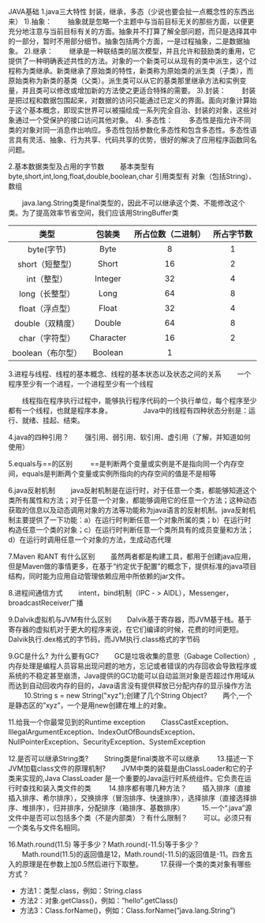 JAVA基础
1.java三大特性
封装，继承，多态（少说也要会扯一点概念性的东西出来）
1).抽象：
　　抽象就是忽略一个主题中与当前目标无关的那些方面，以便更充分地注意与当前目标有关的方面。抽象并不打算了解全部问题，而只是选择其中的一部分，暂时不用部分细节。抽象包括两个方面，一是过程抽象，二是数据抽象。
2).继承：
　　继承是一种联结类的层次模型，并且允许和鼓励类的重用，它提供了一种明确表述共性的方法。对象的一个新类可以从现有的类中派生，这个过程称为类继承。新类继承了原始类的特性，新类称为原始类的派生类（子类），而原始类称为新类的基类（父类）。派生类可以从它的基类那里继承方法和实例变量，并且类可以修改或增加新的方法使之更适合特殊的需要。
3).封装：
　　封装是把过程和数据包围起来，对数据的访问只能通过已定义的界面。面向对象计算始于这个基本概念，即现实世界可以被描绘成一系列完全自治、封装的对象，这些对象通过一个受保护的接口访问其他对象。
4). 多态性：
　　多态性是指允许不同类的对象对同一消息作出响应。多态性包括参数化多态性和包含多态性。多态性语言具有灵活、抽象、行为共享、代码共享的优势，很好的解决了应用程序函数同名问题。


2.基本数据类型及占用的字节数
　　基本类型有byte,short,int,long,float,double,boolean,char
引用类型有 对象（包括String）、数组

　　java.lang.String类是final类型的，因此不可以继承这个类、不能修改这个类。为了提高效率节省空间，我们应该用StringBuffer类


| 类型	        | 包装类     | 所占位数（二进制） | 所占字节数|
| :-----------: |:---------:| :--------------:| :------:|
| byte(字节)     | Byte	    | 8 	      | 1	|
| short（短整型） | Short	    | 16	      | 2	|
| int（整型）     | Integer  | 32 	      | 4	|
| long（长整型）  | Long      | 64 	      | 8	|
| float（浮点型） | Float    | 32 	      | 4	|
| double（双精度）| Double    | 64 	      | 8	|
| char（字符型）  | Character | 16 	      | 2	|
| boolean（布尔型）| Boolean  | 1 	      | 


3.进程与线程、线程的基本概念、线程的基本状态以及状态之间的关系
　　一个程序至少有一个进程，一个进程至少有一个线程

　　线程指在程序执行过程中，能够执行程序代码的一个执行单位，每个程序至少都有一个线程，也就是程序本身。
　　
　　Java中的线程有四种状态分别是：运行、就绪、挂起、结束。 

4.java的四种引用？
　　强引用、弱引用、软引用、虚引用（了解，并知道如何使用）

5.equals与==的区别
　　 ==是判断两个变量或实例是不是指向同一个内存空间，equals是判断两个变量或实例所指向的内存空间的值是不是相等

6.java反射机制
　　java反射机制是在运行时，对于任意一个类，都能够知道这个类所有属性和方法；对于任意一个对象，都能够调用它的任意一个方法；这种动态获取的信息以及动态调用对象的方法等功能称为java语言的反射机制。java反射机制主要提供了一下功能：a）在运行时判断任意一个对象所属的类；b）在运行时构造任意一个类的对象；c）在运行时判断任意一个类所具有的成员变量和方法；d）在运行时调用任意一个对象的方法，生成动态代理

7.Maven 和ANT 有什么区别
　　虽然两者都是构建工具，都用于创建java应用，但是Maven做的事情更多，在基于“约定优于配置”的概念下，提供标准的java项目结构，同时能为应用自动管理依赖应用中所依赖的jar文件。

8.进程间通信方式
　　intent，bind机制（IPC  - > AIDL），Messenger，broadcastReceiver广播

9.Dalvik虚拟机与JVM有什么区别
　　Dalvik基于寄存器，而JVM基于栈。基于寄存器的虚拟机对于更大的程序来说，在它们编译的时候，花费的时间更短。Dalvik执行.dex格式的字节码，而JVM执行.class格式的字节码

9.GC是什么? 为什么要有GC? 
　　GC是垃圾收集的意思（Gabage Collection）,内存处理是编程人员容易出现问题的地方，忘记或者错误的内存回收会导致程序或系统的不稳定甚至崩溃，Java提供的GC功能可以自动监测对象是否超过作用域从而达到自动回收内存的目的，Java语言没有提供释放已分配内存的显示操作方法
　　
10.String s = new String("xyz");创建了几个String Object? 
　　两个,一个是静态区的”xyz”，一个是用new创建在堆上的对象。

11.给我一个你最常见到的Runtime exception
　　ClassCastException、IllegalArgumentException、IndexOutOfBoundsException、NullPointerException、SecurityException、SystemException

12.是否可以继承String类?
　　String类是final类故不可以继承
　　
13.描述一下JVM加载class文件的原理机制?
　　JVM中类的装载是由ClassLoader和它的子类来实现的,Java ClassLoader 是一个重要的Java运行时系统组件。它负责在运行时查找和装入类文件的类
　　
14.排序都有哪几种方法？
　　插入排序（直接插入排序、希尔排序），交换排序（冒泡排序、快速排序），选择排序（直接选择排序、堆排序），归并排序，分配排序（箱排序、基数排序）
　　
15.一个“.java”源文件中是否可以包括多个类（不是内部类）？有什么限制？
　　可以。必须只有一个类名与文件名相同。

16.Math.round(11.5) 等于多少？Math.round(-11.5)等于多少？
　　Math.round(11.5)的返回值是12，Math.round(-11.5)的返回值是-11。四舍五入的原理是在参数上加0.5然后进行下取整。
　　
17.获得一个类的类对象有哪些方式？

- 方法1：类型.class，例如：String.class
- 方法2：对象.getClass()，例如：”hello”.getClass()
- 方法3：Class.forName()，例如：Class.forName(“java.lang.String”)